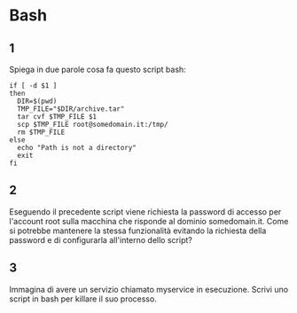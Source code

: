 # Bash

## 1

Spiega in due parole cosa fa questo script bash:

    if [ -d $1 ]
    then
      DIR=$(pwd)
      TMP_FILE="$DIR/archive.tar"
      tar cvf $TMP_FILE $1
      scp $TMP_FILE root@somedomain.it:/tmp/
      rm $TMP_FILE
    else
      echo "Path is not a directory"
      exit
    fi

## 2

Eseguendo il precedente script viene richiesta la password di accesso per l'account root sulla macchina che risponde al dominio somedomain.it. Come si potrebbe mantenere la stessa funzionalità evitando la richiesta della password e di configurarla all'interno dello script?

## 3

Immagina di avere un servizio chiamato myservice in esecuzione. Scrivi uno script in bash per killare il suo processo.
